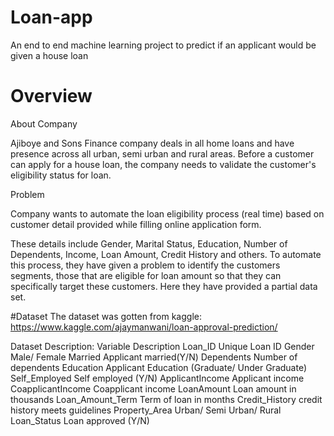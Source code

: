 # Loan-app
An end to end machine learning project to predict if an applicant would be given a house loan


# Overview

About Company

Ajiboye and Sons Finance company deals in all home loans and have presence across all urban, semi urban and rural areas. Before a customer can apply for a house loan, the company needs to validate the customer's eligibility status for loan.

Problem

Company wants to automate the loan eligibility process (real time) based on customer detail provided while filling online application form. 

These details include Gender, Marital Status, Education, Number of Dependents, Income, Loan Amount, Credit History and others. To automate this process,
they have given a problem to identify the customers segments, those that are eligible for loan amount so that they can specifically target these customers.
Here they have provided a partial data set.


#Dataset
The dataset was gotten from kaggle: 
https://www.kaggle.com/ajaymanwani/loan-approval-prediction/


Dataset Description:
Variable				Description
Loan_ID	Unique 				Loan ID
Gender					Male/ Female
Married					Applicant married(Y/N)
Dependents				Number of dependents
Education				Applicant Education (Graduate/ Under Graduate)
Self_Employed				Self employed (Y/N)
ApplicantIncome				Applicant income
CoapplicantIncome			Coapplicant income
LoanAmount				Loan amount in thousands
Loan_Amount_Term			Term of loan in months
Credit_History				credit history meets guidelines
Property_Area				Urban/ Semi Urban/ Rural
Loan_Status				Loan approved (Y/N)
